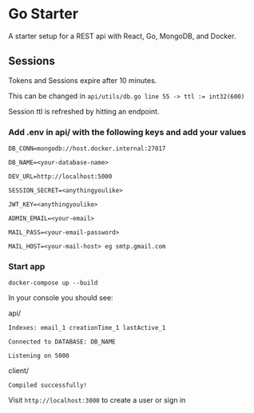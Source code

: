 # Go Starter

A starter setup for a REST api with React, Go, MongoDB, and Docker.


## Sessions

Tokens and Sessions expire after 10 minutes.

This can be changed in `api/utils/db.go line 55 -> ttl := int32(600)`

Session ttl is refreshed by hitting an endpoint.

### Add .env in api/ with the following keys and add your values

```
DB_CONN=mongodb://host.docker.internal:27017

DB_NAME=<your-database-name>

DEV_URL=http://localhost:5000

SESSION_SECRET=<anythingyoulike>

JWT_KEY=<anythingyoulike>

ADMIN_EMAIL=<your-email>

MAIL_PASS=<your-email-password>

MAIL_HOST=<your-mail-host> eg smtp.gmail.com
```

### Start app

`docker-compose up --build`

In your console you should see:

api/

`Indexes: email_1 creationTime_1 lastActive_1`

`Connected to DATABASE: DB_NAME`

`Listening on 5000`

client/

`Compiled successfully!`

Visit `http://localhost:3000` to create a user or sign in
